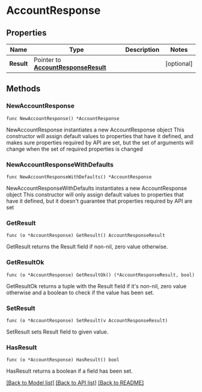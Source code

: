 # AccountResponse

## Properties

Name | Type | Description | Notes
------------ | ------------- | ------------- | -------------
**Result** | Pointer to [**AccountResponseResult**](AccountResponseResult.md) |  | [optional] 

## Methods

### NewAccountResponse

`func NewAccountResponse() *AccountResponse`

NewAccountResponse instantiates a new AccountResponse object
This constructor will assign default values to properties that have it defined,
and makes sure properties required by API are set, but the set of arguments
will change when the set of required properties is changed

### NewAccountResponseWithDefaults

`func NewAccountResponseWithDefaults() *AccountResponse`

NewAccountResponseWithDefaults instantiates a new AccountResponse object
This constructor will only assign default values to properties that have it defined,
but it doesn't guarantee that properties required by API are set

### GetResult

`func (o *AccountResponse) GetResult() AccountResponseResult`

GetResult returns the Result field if non-nil, zero value otherwise.

### GetResultOk

`func (o *AccountResponse) GetResultOk() (*AccountResponseResult, bool)`

GetResultOk returns a tuple with the Result field if it's non-nil, zero value otherwise
and a boolean to check if the value has been set.

### SetResult

`func (o *AccountResponse) SetResult(v AccountResponseResult)`

SetResult sets Result field to given value.

### HasResult

`func (o *AccountResponse) HasResult() bool`

HasResult returns a boolean if a field has been set.


[[Back to Model list]](../README.md#documentation-for-models) [[Back to API list]](../README.md#documentation-for-api-endpoints) [[Back to README]](../README.md)


